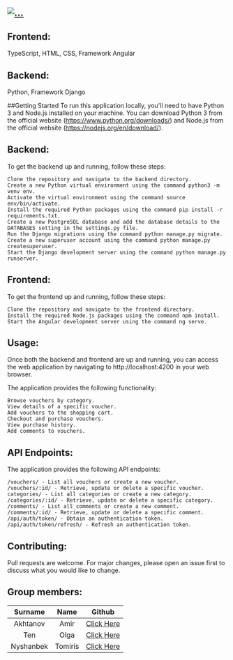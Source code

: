 ## <a href="https://github.com/tmsnn/Journey_Journal"><img src="https://readme-typing-svg.demolab.com?font=Josefin+Sans&size=40&duration=3000&pause=500&color=360672&background=263F6800&center=true&vCenter=true&repeat=true&width=550&lines=Web+Project+-+Journey+Journal;" alt="..." /></a>


## Frontend:
TypeScript, HTML, CSS, Framework Angular 

## Backend: 
Python, Framework Django 

##Getting Started
To run this application locally, you'll need to have Python 3 and Node.js installed on your machine. You can download Python 3 from the official website (https://www.python.org/downloads/) and Node.js from the official website (https://nodejs.org/en/download/).

## Backend: 
To get the backend up and running, follow these steps:

    Clone the repository and navigate to the backend directory.
    Create a new Python virtual environment using the command python3 -m venv env.
    Activate the virtual environment using the command source env/bin/activate.
    Install the required Python packages using the command pip install -r requirements.txt.
    Create a new PostgreSQL database and add the database details to the DATABASES setting in the settings.py file.
    Run the Django migrations using the command python manage.py migrate.
    Create a new superuser account using the command python manage.py createsuperuser.
    Start the Django development server using the command python manage.py runserver.
    
## Frontend:
   To get the frontend up and running, follow these steps:
   
    Clone the repository and navigate to the frontend directory.
    Install the required Node.js packages using the command npm install.
    Start the Angular development server using the command ng serve.
    
## Usage:
Once both the backend and frontend are up and running, you can access the web application by navigating to http://localhost:4200 in your web browser.

The application provides the following functionality:

    Browse vouchers by category.
    View details of a specific voucher.
    Add vouchers to the shopping cart.
    Checkout and purchase vouchers.
    View purchase history.
    Add comments to vouchers.
    
## API Endpoints:
The application provides the following API endpoints:

    /vouchers/ - List all vouchers or create a new voucher.
    /vouchers/:id/ - Retrieve, update or delete a specific voucher.
    categories/ - List all categories or create a new category.
    /categories/:id/ - Retrieve, update or delete a specific category.
    /comments/ - List all comments or create a new comment.
    /comments/:id/ - Retrieve, update or delete a specific comment.
    /api/auth/token/ - Obtain an authentication token.
    /api/auth/token/refresh/ - Refresh an authentication token.
    
## Contributing:
Pull requests are welcome. For major changes, please open an issue first to discuss what you would like to change.


## Group members:
| Surname       | Name          | Github                                            |
| :-----------: |:-------------:| :-------------:                                   |
| Akhtanov      | Amir          | [Click Here](https://github.com/AdonisVernaliss)  |
| Ten           | Olga          | [Click Here](https://github.com/21BTen)           |
| Nyshanbek     | Tomiris       | [Click Here](https://github.com//tmsnn)           |
